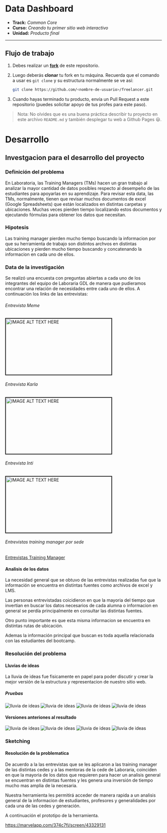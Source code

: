 # Data Dashboard

* **Track:** _Common Core_
* **Curso:** _Creando tu primer sitio web interactivo_
* **Unidad:** _Producto final_

***

## Flujo de trabajo

1. Debes realizar un [**fork**](https://gist.github.com/ivandevp/1de47ae69a5e139a6622d78c882e1f74)
   de este repositorio.

2. Luego deberás **clonar** tu fork en tu máquina. Recuerda que el comando a usar
   es `git clone` y su estructura normalmente se ve así:

   ```bash
   git clone https://github.com/<nombre-de-usuario>/freelancer.git
   ```

3. Cuando hayas terminado tu producto, envía un Pull Request a este repositorio
   (puedes solicitar apoyo de tus profes para este paso).

> Nota: No olvides que es una buena práctica describir tu proyecto en este
> archivo `README.md` y también desplegar tu web a Github Pages :smiley:.

# Desarrollo

## Investgacion para el desarrollo del proyecto

### Definición del problema
En Laboratoria, las Training Managers (TMs) hacen un gran trabajo al analizar la mayor cantidad de datos posibles respecto al desempeño de las estudiantes para apoyarlas en su aprendizaje. Para revisar esta data, las TMs, normalmente, tienen que revisar muchos documentos de excel (Google Spreadsheets) que están localizados en distintas carpetas y ubicaciones. Muchas veces pierden tiempo localizando estos documentos y ejecutando fórmulas para obtener los datos que necesitan.

### Hipotesis
Las training manager pierden mucho tiempo buscando la informacion por que su herramienta de trabajo son distintos archvos en distintas ubicaciones y pierden mucho tiempo buscando y concatenando la informacion en cada uno de ellos.

### Data de la investigación
Se realizó una encuesta con preguntas abiertas a cada uno de los integrantes del equipo de Laboraria GDL de manera que pudieramos encontrar una relación de necesidades entre cada uno de ellos. A continuación los links de las entrevistas:

###### Entrevista Meme

<a href="https://www.youtube.com/watch?v=UzTmTzBJutQ" ><img src="https://i.ytimg.com/vi/UzTmTzBJutQ/hqdefault.jpg?sqp=-oaymwEZCPYBEIoBSFXyq4qpAwsIARUAAIhCGAFwAQ==&rs=AOn4CLCK7unGori5ynhcVzIM45ElCQTcTA"
alt="IMAGE ALT TEXT HERE" width="340" height="180" border="2" /></a>

###### Entrevista Karla

<a href="https://www.youtube.com/watch?v=ydkRl33TN0g&t=45s" ><img src="https://i.ytimg.com/vi/ydkRl33TN0g/hqdefault.jpg?sqp=-oaymwEZCPYBEIoBSFXyq4qpAwsIARUAAIhCGAFwAQ==&rs=AOn4CLD4-OFti8B2eOcdqOqZVGj3OYcJnA"
alt="IMAGE ALT TEXT HERE" width="340" height="180" border="2" /></a>

###### Entrevista Inti

<a href="https://www.youtube.com/watch?v=WfA5FjN4rFQ&t=2s"><img src="https://i.ytimg.com/vi/WfA5FjN4rFQ/hqdefault.jpg?sqp=-oaymwEZCPYBEIoBSFXyq4qpAwsIARUAAIhCGAFwAQ==&rs=AOn4CLCjVGS1B-byQJYxdZ6u7N7rloPyVA" alt="IMAGE ALT TEXT HERE" width="340" height="180" border="2" /></a>

###### Entrevistas training manager por sede
[Entrevistas Training Manager](https://claseslaboratoria.slack.com/files/U9LTZ6RT7/FAW02ARNW/encuestas-tm-laboratoria.docx)

#### Analisis de los datos
La necesidad general que se obtuvo de las entrevistas realizadas fue que la información se encuentra en distintas fuentes como archivos de excel y LMS.

Las personas entrevistadas coicidieron en que la mayoria del tiempo que invertian en buscar los datos necesarios de cada alumna o informacion en general se perdía principalmente en consultar las distintas fuentes.

Otro punto importante es que esta misma informacion se encuentra en distintas rutas de ubicación.

Ademas la información principal que buscan es toda aquella relacionada con las estudiantes del bootcamp.

### Resolución del problema

#### Lluvias de ideas
La lluvia de ideas fue fisicamente en papel para poder discutir y crear la mejor versión de la estructura y representacion de nuestro sitio web.

##### Pruebas
![lluvia de ideas](assets/images/bs1.jpeg)
![lluvia de ideas](assets/images/bs2.jpeg)
![lluvia de ideas](assets/images/bs3.jpeg)
![lluvia de ideas](assets/images/bs4.jpeg)

#### Versiones anteriones al resultado
![lluvia de ideas](assets/images/res1.jpeg)
![lluvia de ideas](assets/images/res2.jpeg)
![lluvia de ideas](assets/images/res3.jpeg)
![lluvia de ideas](assets/images/res4.jpeg)

### Sketching
#### Resolución de la problematica
De acuerdo  a la las entrevistas que se les aplicaron a las training manager de las distintas cedes y a las mentoras de la cede de Laboraria, coinciden en que la mayoria de los datos que requieren para hacer un analisis general se encuentran en distintas fuentes y les genera una inversión de tiempo mucho mas amplia de la necesaria.

Nuestra herramienta les permitirá acceder de manera rapida a un analisis general de la informacion de estudiantes, profesores y generalidades por cada una de las cedes y generación.

A continuación el prototipo de la herramienta.

https://marvelapp.com/374c7fj/screen/43329131
